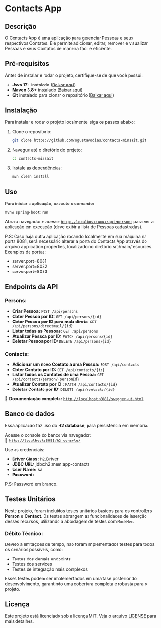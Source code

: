 # Contacts App

## Descrição

O Contacts App é uma aplicação para gerenciar Pessoas e seus respectivos Contatos. Ele permite adicionar, editar, remover e visualizar Pessoas e seus Contatos de maneira fácil e eficiente.

## Pré-requisitos

Antes de instalar e rodar o projeto, certifique-se de que você possui:

- **Java 17+** instalado ([Baixar aqui](https://adoptium.net/))
- **Maven 3.8+** instalado ([Baixar aqui](https://maven.apache.org/download.cgi))
- **Git** instalado para clonar o repositório ([Baixar aqui](https://git-scm.com/))

## Instalação

Para instalar e rodar o projeto localmente, siga os passos abaixo:

1. Clone o repositório:

   ```bash
   git clone https://github.com/ogustavodias/contacts-minsait.git
   ```

2. Navegue até o diretório do projeto:

   ```bash
   cd contacts-minsait
   ```

3. Instale as dependências:
   ```bash
   mvn clean install
   ```

## Uso

Para iniciar a aplicação, execute o comando:

```bash
mvnw spring-boot:run
```

Abra o navegador e acesse [`http://localhost:8081/api/persons`](http://localhost:8081/api/persons) para ver a aplicação em execução (deve exibir a lista de Pessoas cadastradas).

P.S: Caso haja outra aplicação rodando localmente em sua máquina na porta 8081, será necessário alterar a porta do Contacts App através do arquivo application.properties, localizado no diretório src/main/resources.
Exemplos de portas:

- server.port=8081
- server.port=8082
- server.port=8083

## Endpoints da API

### Persons:
- **Criar Pessoa:** `POST /api/persons`
- **Obter Pessoa por ID:** `GET /api/persons/{id}`
- **Obter Pessoa por ID para mala direta:** `GET /api/persons/directmail/{id}`
- **Listar todas as Pessoas:** `GET /api/persons`
- **Atualizar Pessoa por ID:** `PATCH /api/persons/{id}`
- **Deletar Pessoa por ID:** `DELETE /api/persons/{id}`

### Contacts:
- **Adicionar um novo Contato a uma Pessoa:** `POST /api/contacts`
- **Obter Contato por ID:** `GET /api/contacts/{id}`
- **Listar todos os Contatos de uma Pessoa:** `GET /api/contacts/person/{personId}`
- **Atualizar Contato por ID :** `PATCH /api/contacts/{id}`
- **Deletar Contato por ID:** `DELETE /api/contacts/{id}`

📌 **Documentação completa:** [`http://localhost:8081/swagger-ui.html`](http://localhost:8081/swagger-ui.html)

## Banco de dados

Essa aplicação faz uso do **H2 database**, para persistência em memória.

Acesse o console do banco via navegador:  
📌 [`http://localhost:8081/h2-console/`](http://localhost:8081/h2-console/)

Use as credenciais:

- **Driver Class:** h2.Driver
- **JDBC URL:** jdbc:h2:mem:app-contacts
- **User Name:** sa
- **Password:**

P.S: Password em branco.

## Testes Unitários

Neste projeto, foram incluídos testes unitários básicos para os controllers **Person** e **Contact**. Os testes abrangem as funcionalidades de inserção desses recursos, utilizando a abordagem de testes com `MockMvc`.

### Débito Técnico:

Devido a limitações de tempo, não foram implementados testes para todos os cenários possíveis, como:

- Testes dos demais endpoints
- Testes dos services
- Testes de integração mais complexos

Esses testes podem ser implementados em uma fase posterior do desenvolvimento, garantindo uma cobertura completa e robusta para o projeto.

## Licença

Este projeto está licenciado sob a licença MIT. Veja o arquivo [LICENSE](LICENSE) para mais detalhes.
